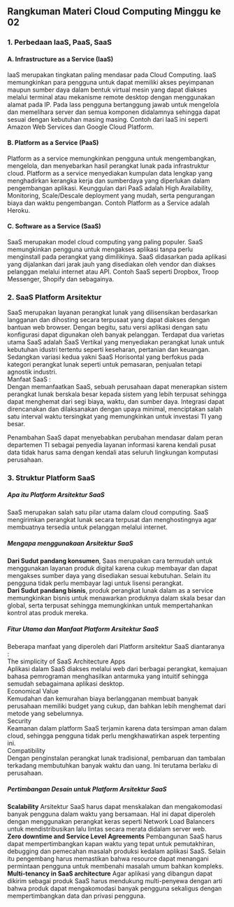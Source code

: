 ## Rangkuman Materi Cloud Computing Minggu ke 02

### 1. Perbedaan IaaS, PaaS, SaaS
#### A. Infrastructure as a Service (IaaS)
IaaS merupakan tingkatan paling mendasar pada Cloud Computing. IaaS memungkinkan para pengguna untuk dapat memiliki akses peyimpanan maupun sumber daya dalam bentuk virtual mesin yang dapat diakses melalui terminal atau mekanisme remote desktop dengan menggunakan alamat pada IP. Pada Iass pengguna bertanggung jawab untuk mengelola dan memelihara server dan semua komponen didalamnya sehingga dapat sesuai dengan kebutuhan masing masing. Contoh dari IaaS ini seperti Amazon Web Services dan Google Cloud Platform. </br>

#### B. Platform as a Service (PaaS)
Platform as a service memungkinkan pengguna untuk mengembangkan, mengelola, dan menyebarkan hasil perangkat lunak pada infrastruktur cloud. Platform as a service menyediakan kumpulan data lengkap yang menghadirkan kerangka kerja dan sumberdaya yang diperlukan dalam pengembangan aplikasi. Keunggulan dari PaaS adalah High Availability, Monitoring, Scale/Descale deployment yang mudah, serta pengurangan biaya dan waktu pengembangan. Contoh Platform as a Service adalah Heroku. </br>

#### C. Software as a Service (SaaS)
SaaS merupakan model cloud computing yang paling populer. SaaS memungkinkan pengguna untuk mengakses aplikasi tanpa perlu menginstall pada perangkat yang dimilikinya. SaaS didasarkan pada aplikasi yang dijalankan dari jarak jauh yang disediakan oleh vendor dan diakses pelanggan melalui internet atau API. Contoh SaaS seperti Dropbox, Troop Messenger, Shopify dan sebagainya.</br>

### 2. SaaS Platform Arsitektur
SaaS merupakan layanan perangkat lunak yang dilisensikan berdasarkan langganan dan dihosting secara terpusaat yang dapat diakses dengan bantuan web browser. Dengan begitu, satu versi aplikasi dengan satu konfigurasi dapat digunakan oleh banyak pelanggan. Terdapat dua varietas utama SaaS adalah SaaS Vertikal yang menyediakan perangkat lunak untuk kebutuhan idustri tertentu seperti keseharan, pertanian dan keuangan. Sedangkan variasi kedua yakni SaaS Horisontal yang berfokus pada kategori perangkat lunak seperti untuk pemasaran, penjualan tetapi agnostik industri.</br>
Manfaat SaaS : </br>
Dengan memanfaatkan SaaS, sebuah perusahaan dapat menerapkan sistem perangkat lunak berskala besar kepada sistem yang lebih terpusat sehingga dapat menghemat dari segi biaya, waktu, dan sumber daya. Integrasi dapat direncanakan dan dilaksanakan dengan upaya minimal, menciptakan salah satu interval waktu tersingkat yang memungkinkan untuk investasi TI yang besar.</br>

Penambahan SaaS dapat menyebabkan perubahan mendasar dalam peran departemen TI sebagai penyedia layanan informasi karena kendali pusat data tidak harus sama dengan kendali atas seluruh lingkungan komputasi perusahaan.</br>

### 3. Struktur Platform SaaS
##### Apa itu Platform Arsitektur SaaS
SaaS merupakan salah satu pilar utama dalam cloud computing. SaaS mengirimkan perangkat lunak secara terpusat dan menghostingnya agar membuatnya tersedia untuk pelanggan melalui internet.</br>
##### Mengapa menggunakaan Arsitektur SaaS
**Dari Sudut pandang konsumen**, Saas merupakan cara termudah untuk menggunakan layanan produk digital karena cukup membayar dan dapat mengakses sumber daya yang disediakan sesuai kebutuhan. Selain itu pengguna tidak perlu membayar lagi untuk lisensi perangkat.</br>
**Dari Sudut pandang bisnis**, produk perangkat lunak dalam as a service memungkinkan bisnis untuk menawarkan produknya dalam skala besar dan global, serta terpusat sehingga memungkinkan untuk mempertahankan kontrol atas produk mereka.</br>
##### Fitur Utama dan Manfaat Platform Arsitektur SaaS
Beberapa manfaat yang diperoleh dari Platform arsitektur SaaS diantaranya :</br>
The simplicity of SaaS Architecture Apps</br>
Aplikasi dalam SaaS diakses melalui web dari berbagai perangkat, kemajuan bahasa pemrograman menghasilkan antarmuka yang intuitif sehingga semudah sebagaimana aplikasi desktop.</br>
Economical Value</br>
Kemudahan dan kemurahan biaya berlangganan membuat banyak perusahaan memiliki budget yang cukup, dan bahkan lebih menghemat dari metode yang sebelumnya.</br>
Security</br>
Keamanan dalam platform SaaS terjamin karena data tersimpan aman dalam cloud, sehingga pengguna tidak perlu mengkhawatirkan aspek terpenting ini.</br>
Compatibility</br>
Dengan penginstalan perangkat lunak tradisional, pembaruan dan tambalan terkadang membutuhkan banyak waktu dan uang. Ini terutama berlaku di perusahaan.</br>
##### Pertimbangan Desain untuk Platform Arsitektur SaaS</b>
**Scalability**
Arsitektur SaaS harus dapat menskalakan dan mengakomodasi banyak pengguna dalam waktu yang bersamaan. Hal ini dapat diperoleh dengan menggunakan perangkat keras seperti Network Load Balancers untuk mendistribusikan lalu lintas secara merata didalam server web.</br>
**Zero downtime and Service Level Agreements**
Pembangunan SaaS harus dapat mempertimbangkan kapan waktu yang tepat untuk pemutakhiran, debugging dan pemecahan masalah produksi kedalam aplikasi SaaS. Selain itu pengembang harus memastikan bahwa resource dapat menangani permintaan pengguna untuk membenahi masalah umum bahkan kompleks.</br>
**Multi-tenancy in SaaS architecture**
Agar aplikasi yang dibangun dapat dikirim sebagai produk SaaS harus mendukung multi-penyewa dengan arti bahwa produk dapat mengakomodasi banyak pengguna sekaligus dengan mempertimbangkan data dan privasi pengguna.